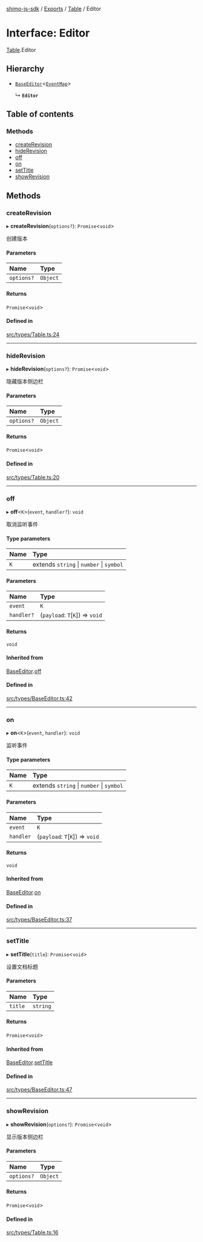 [shimo-js-sdk](../README.md) / [Exports](../modules.md) / [Table](../modules/Table.md) / Editor

# Interface: Editor

[Table](../modules/Table.md).Editor

## Hierarchy

- [`BaseEditor`](BaseEditor.md)<[`EventMap`](Table.EventMap.md)\>

  ↳ **`Editor`**

## Table of contents

### Methods

- [createRevision](Table.Editor.md#createrevision)
- [hideRevision](Table.Editor.md#hiderevision)
- [off](Table.Editor.md#off)
- [on](Table.Editor.md#on)
- [setTitle](Table.Editor.md#settitle)
- [showRevision](Table.Editor.md#showrevision)

## Methods

### createRevision

▸ **createRevision**(`options?`): `Promise`<`void`\>

创建版本

#### Parameters

| Name | Type |
| :------ | :------ |
| `options?` | `Object` |

#### Returns

`Promise`<`void`\>

#### Defined in

[src/types/Table.ts:24](https://github.com/shimohq/shimo-js-sdk/blob/1c554f1/src/types/Table.ts#L24)

___

### hideRevision

▸ **hideRevision**(`options?`): `Promise`<`void`\>

隐藏版本侧边栏

#### Parameters

| Name | Type |
| :------ | :------ |
| `options?` | `Object` |

#### Returns

`Promise`<`void`\>

#### Defined in

[src/types/Table.ts:20](https://github.com/shimohq/shimo-js-sdk/blob/1c554f1/src/types/Table.ts#L20)

___

### off

▸ **off**<`K`\>(`event`, `handler?`): `void`

取消监听事件

#### Type parameters

| Name | Type |
| :------ | :------ |
| `K` | extends `string` \| `number` \| `symbol` |

#### Parameters

| Name | Type |
| :------ | :------ |
| `event` | `K` |
| `handler?` | (`payload`: `T`[`K`]) => `void` |

#### Returns

`void`

#### Inherited from

[BaseEditor](BaseEditor.md).[off](BaseEditor.md#off)

#### Defined in

[src/types/BaseEditor.ts:42](https://github.com/shimohq/shimo-js-sdk/blob/1c554f1/src/types/BaseEditor.ts#L42)

___

### on

▸ **on**<`K`\>(`event`, `handler`): `void`

监听事件

#### Type parameters

| Name | Type |
| :------ | :------ |
| `K` | extends `string` \| `number` \| `symbol` |

#### Parameters

| Name | Type |
| :------ | :------ |
| `event` | `K` |
| `handler` | (`payload`: `T`[`K`]) => `void` |

#### Returns

`void`

#### Inherited from

[BaseEditor](BaseEditor.md).[on](BaseEditor.md#on)

#### Defined in

[src/types/BaseEditor.ts:37](https://github.com/shimohq/shimo-js-sdk/blob/1c554f1/src/types/BaseEditor.ts#L37)

___

### setTitle

▸ **setTitle**(`title`): `Promise`<`void`\>

设置文档标题

#### Parameters

| Name | Type |
| :------ | :------ |
| `title` | `string` |

#### Returns

`Promise`<`void`\>

#### Inherited from

[BaseEditor](BaseEditor.md).[setTitle](BaseEditor.md#settitle)

#### Defined in

[src/types/BaseEditor.ts:47](https://github.com/shimohq/shimo-js-sdk/blob/1c554f1/src/types/BaseEditor.ts#L47)

___

### showRevision

▸ **showRevision**(`options?`): `Promise`<`void`\>

显示版本侧边栏

#### Parameters

| Name | Type |
| :------ | :------ |
| `options?` | `Object` |

#### Returns

`Promise`<`void`\>

#### Defined in

[src/types/Table.ts:16](https://github.com/shimohq/shimo-js-sdk/blob/1c554f1/src/types/Table.ts#L16)
